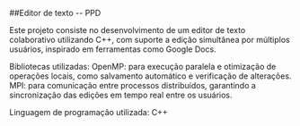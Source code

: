 ##Editor de texto -- PPD

Este projeto consiste no desenvolvimento de um editor de texto colaborativo utilizando C++, com suporte a edição simultânea por múltiplos usuários, inspirado em ferramentas como Google Docs.

Bibliotecas utilizadas:
OpenMP: para execução paralela e otimização de operações locais, como salvamento automático e verificação de alterações.
MPI: para comunicação entre processos distribuídos, garantindo a sincronização das edições em tempo real entre os usuários.

Linguagem de programação utilizada: C++
